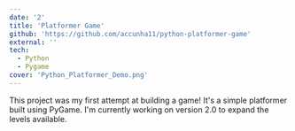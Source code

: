 ```yaml
---
date: '2'
title: 'Platformer Game'
github: 'https://github.com/accunha11/python-platformer-game'
external: ''
tech:
  - Python
  - Pygame
cover: 'Python_Platformer_Demo.png'
---
```


This project was my first attempt at building a game! It's a simple platformer built using PyGame. I'm currently working on version 2.0 to expand the levels available.
